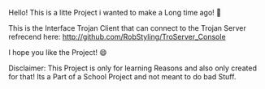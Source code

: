 Hello! This is a litte Project i wanted to make a Long time ago! :space_invader:

This is the Interface Trojan Client that can connect to the Trojan Server refrecend here: http://github.com/RobStyling/TroServer_Console

I hope you like the Project! :smile:

Disclaimer: 
This Project is only for learning Reasons and also only created for that! 
Its a Part of a School Project and not meant to do bad Stuff. 
